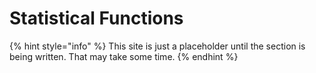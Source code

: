 # Statistical Functions

{% hint style="info" %}
This site is just a placeholder until the section is being written. That may take some time.
{% endhint %}

